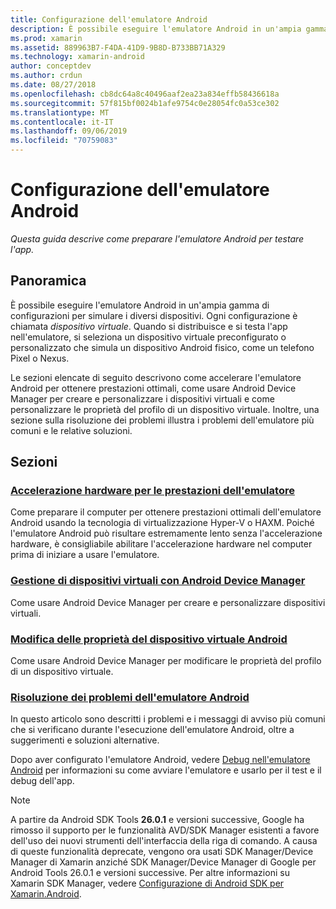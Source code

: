 ```yaml
---
title: Configurazione dell'emulatore Android
description: È possibile eseguire l'emulatore Android in un'ampia gamma di configurazioni per simulare i diversi dispositivi. Questa guida descrive come preparare l'emulatore Android per testare l'app.
ms.prod: xamarin
ms.assetid: 889963B7-F4DA-41D9-9B8D-B733BB71A329
ms.technology: xamarin-android
author: conceptdev
ms.author: crdun
ms.date: 08/27/2018
ms.openlocfilehash: cb8dc64a8c40496aaf2ea23a834effb58436618a
ms.sourcegitcommit: 57f815bf0024b1afe9754c0e28054fc0a53ce302
ms.translationtype: MT
ms.contentlocale: it-IT
ms.lasthandoff: 09/06/2019
ms.locfileid: "70759083"
---
```

# <a name="android-emulator-setup"></a>Configurazione dell'emulatore Android

_Questa guida descrive come preparare l'emulatore Android per testare l'app._

## <a name="overview"></a>Panoramica

È possibile eseguire l'emulatore Android in un'ampia gamma di configurazioni per simulare i diversi dispositivi. Ogni configurazione è chiamata _dispositivo virtuale_. Quando si distribuisce e si testa l'app nell'emulatore, si seleziona un dispositivo virtuale preconfigurato o personalizzato che simula un dispositivo Android fisico, come un telefono Pixel o Nexus.

Le sezioni elencate di seguito descrivono come accelerare l'emulatore Android per ottenere prestazioni ottimali, come usare Android Device Manager per creare e personalizzare i dispositivi virtuali e come personalizzare le proprietà del profilo di un dispositivo virtuale. Inoltre, una sezione sulla risoluzione dei problemi illustra i problemi dell'emulatore più comuni e le relative soluzioni.

## <a name="sections"></a>Sezioni

### <a name="hardware-acceleration-for-emulator-performanceandroidget-startedinstallationandroid-emulatorhardware-accelerationmd"></a>[Accelerazione hardware per le prestazioni dell'emulatore](~/android/get-started/installation/android-emulator/hardware-acceleration.md)

Come preparare il computer per ottenere prestazioni ottimali dell'emulatore Android usando la tecnologia di virtualizzazione Hyper-V o HAXM. Poiché l'emulatore Android può risultare estremamente lento senza l'accelerazione hardware, è consigliabile abilitare l'accelerazione hardware nel computer prima di iniziare a usare l'emulatore.

### <a name="managing-virtual-devices-with-the-android-device-managerandroidget-startedinstallationandroid-emulatordevice-managermd"></a>[Gestione di dispositivi virtuali con Android Device Manager](~/android/get-started/installation/android-emulator/device-manager.md)

Come usare Android Device Manager per creare e personalizzare dispositivi virtuali.

### <a name="editing-android-virtual-device-propertiesandroidget-startedinstallationandroid-emulatordevice-propertiesmd"></a>[Modifica delle proprietà del dispositivo virtuale Android](~/android/get-started/installation/android-emulator/device-properties.md)

Come usare Android Device Manager per modificare le proprietà del profilo di un dispositivo virtuale.

### <a name="android-emulator-troubleshootingandroidget-startedinstallationandroid-emulatortroubleshootingmd"></a>[Risoluzione dei problemi dell'emulatore Android](~/android/get-started/installation/android-emulator/troubleshooting.md)

In questo articolo sono descritti i problemi e i messaggi di avviso più comuni che si verificano durante l'esecuzione dell'emulatore Android, oltre a suggerimenti e soluzioni alternative.

Dopo aver configurato l'emulatore Android, vedere [Debug nell'emulatore Android](~/android/deploy-test/debugging/debug-on-emulator.md) per informazioni su come avviare l'emulatore e usarlo per il test e il debug dell'app.

> [!NOTE]
> A partire da Android SDK Tools **26.0.1** e versioni successive, Google ha rimosso il supporto per le funzionalità AVD/SDK Manager esistenti a favore dell'uso dei nuovi strumenti dell'interfaccia della riga di comando. A causa di queste funzionalità deprecate, vengono ora usati SDK Manager/Device Manager di Xamarin anziché SDK Manager/Device Manager di Google per Android Tools 26.0.1 e versioni successive. Per altre informazioni su Xamarin SDK Manager, vedere [Configurazione di Android SDK per Xamarin.Android](~/android/get-started/installation/android-sdk.md).
